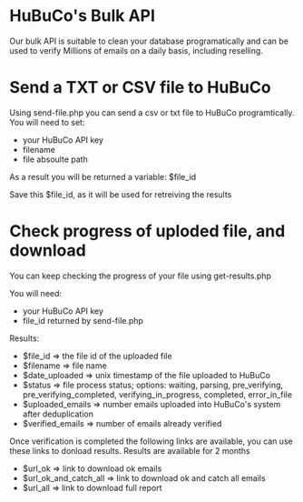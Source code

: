 # HuBuCo's Bulk API
Our bulk API is suitable to clean your database programatically and can be used to verify Millions of emails on a daily basis, including reselling.

# Send a TXT or CSV file to HuBuCo
Using send-file.php you can send a csv or txt file to HuBuCo programtically. 
You will need to set:
- your HuBuCo API key
- filename
- file absoulte path

As a result you will be returned a variable: $file_id

Save this $file_id, as it will be used for retreiving the results

# Check progress of uploded file, and download
You can keep checking the progress of your file using get-results.php

You will need: 
- your HuBuCo API key
- file_id returned by send-file.php

Results:
- $file_id => the file id of the uploaded file
- $filename => file name
- $date_uploaded => unix timestamp of the file uploaded to HuBuCo
- $status => file process status; options: waiting, parsing, pre_verifying, pre_verifying_completed, verifying_in_progress, completed, error_in_file
- $uploaded_emails => number emails uploaded into HuBuCo's system after deduplication
- $verified_emails => number of emails already verified

Once verification is completed the following links are available, you can use these links to donload results. Results are available for 2 months
- $url_ok => link to download ok emails
- $url_ok_and_catch_all => link to download ok and catch all emails
- $url_all => link to download full report
